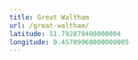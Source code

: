 ```yaml
---
title: Great Waltham
url: /great-waltham/
latitude: 51.792879400000004
longitude: 0.45709960000000005
---
```

